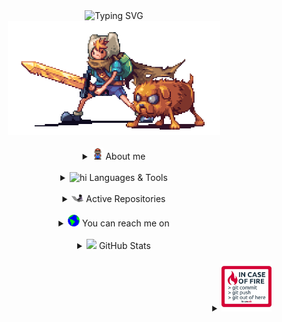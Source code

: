 <!-- Header -->
<div align='center'>
  <img src='https://readme-typing-svg.herokuapp.com?font=Fira+Code&pause=1000&color=676767&center=true&width=475&lines=Hello+There+%F0%9F%91%8B;I'm+Joel%2C+a+Tech+lover+%F0%9F%92%BB' alt='Typing SVG'>
  <br />
  <img src='./assets/adventureTime.gif' width='340' />
</div>

<br />

<!-- About me -->
<details align='center'>
  <summary>
    <img src='./assets/mario.gif' width='18px'>
    About me
  </summary>
  <samp>
  <br />
  <div align='left'>

   ```js
   const AcJoell = {
    name: 'Joel Acosta',
    code: ['JavaScript', 'Java', 'PHP', 'HTML', 'CSS'],
    technologies: {
      frontEnd: {
        js: ['React'],
        css: ['CSS', 'Bootstrap', 'Tailwind', 'DaisyUI']
      },
      databases: ['MongoDB','MySQL'],
      misc: ['firebase', 'vercel']
    },
    projects: [
      {name:'DIIART', tech:'MongoDB, Express, React, Node'},
      {name:'Portfolio', tech:'React'}
    ],
    occupation: 'Frontend Developer'
  }
   ```

  </div> 
  </samp>
</details>

<br />

<!-- Stack -->
<details align='center'>
  <summary>
    <img src='https://media.giphy.com/media/mGcNjsfWAjY5AEZNw6/giphy.gif' width='30px' alt='hi'>
    Languages & Tools
  </summary>
  <samp>
  <br />
  <div display='flex' gap='10px'>
    <img src='https://img.icons8.com/color/48/000000/javascript.png'/>
    <img src='https://img.icons8.com/color/48/000000/react-native.png'/>
    <img src='https://img.icons8.com/color/48/000000/php.png'/>
    <img src='https://img.icons8.com/color/48/000000/github.png'/>
    <img src='https://img.icons8.com/color/48/000000/npm.png'/>
    <img src='https://img.icons8.com/color/48/000000/css3.png'/>
    <img src='https://img.icons8.com/color/48/000000/bootstrap.png'/>
    <img src='https://img.icons8.com/color/48/000000/tailwindcss.png'/>
    <img src='https://img.icons8.com/color/48/000000/html-5.png'/>
    <img src='https://img.icons8.com/color/48/000000/visual-studio.png'/>
    <!--
    <img src='https://img.icons8.com/color/48/000000/typescript.png'/>
    <img src='https://img.icons8.com/color/48/000000/nodejs.png'/>
    <img src='https://img.icons8.com/color/48/000000/mongodb.png'/>
    <img src='https://img.icons8.com/color/48/000000/docker.png'/> 
    -->
  </div>
  </samp>
</details>

<br />

<!-- Active Repo -->
<details align='center'>
  <summary>
    <img src='./assets/typthing.gif' width='19px'>
    Active Repositories
  </summary>
  <samp>
  <br />
   <div display='flex'>
      <a href='https://github.com/AcJoell/startReact' align='left' widht='33%'>
        <img src='https://github-readme-stats.vercel.app/api/pin/?username=AcJoell&repo=startReact&theme=react' alt='startReact'>
      </a>
      <a href='https://github.com/No-Country/C6-04' align='center' widht='33%'>
        <img src='https://github-readme-stats.vercel.app/api/pin/?username=No-Country&repo=C6-04&theme=react' alt='C6-04'>
      </a>
      <a href='https://github.com/AcJoell/JS-projects' align='right' widht='33%'>
        <img src='https://github-readme-stats.vercel.app/api/pin/?username=AcJoell&repo=JS-projects&theme=react' alt='JSProjects'>
      </a>
   </div>
  </samp>
</details>

<br />

<!-- Contact -->
<details align='center'>
  <summary>
    <img src='./assets/earth.gif' width='19pxpx'>
    You can reach me on
  </summary>
  <samp>
  <br />
  <a href='https://in.linkedin.com/in/acjoell'>
    <img alt='AcJoell | Linkedin' width='26px' src='./assets/linkedin.svg' />
  </a>
  <a href='https://twitter.com/acjoell'>
    <img alt='AcJoell | Twitter' width='28px' src='./assets/twitter.svg' />
  </a>
  <a href='https://www.instagram.com/acjoell'>
    <img alt='AcJoell | Instagram' width='26px' src='./assets/instagram.svg' />
  </a>
  <a href='mailto:joelac04@hotmail.com'>
    <img alt='AcJoell | Gmail' width='28px' src='./assets/gmail.svg' />
  </a>
  </samp>
</details>

<br />

<!-- Stats -->
<details align='center'>
  <summary>
    <img src='https://user-images.githubusercontent.com/5679180/79618120-0daffb80-80be-11ea-819e-d2b0fa904d07.gif' width='19px'>
    GitHub Stats
  </summary>
  <samp>
    <br />
    <img src='https://activity-graph.herokuapp.com/graph?username=acjoell&theme=react-dark&bg_color=20232a&hide_border=true' width='60%'/>
    <br />
    <img src='https://github-readme-stats.vercel.app/api?username=acjoell&layout=compact&theme=react&hide_border=true&hide=contribs,issues' widht='75%'/>
    <br />
    <img src='https://github-readme-stats.vercel.app/api/top-langs/?username=AcJoell&layout=compact&theme=react&hide_border=true' widht='70%'/>
  </samp>
</details>

<br />

<!-- Alert -->
<details align='right'>
  <summary>
      <img width='80px' src='./assets/alert.gif' />
  </summary>
  <samp>
    “ Anything you don't learn is indistinguishable from magic. ”</code><strong> - Kyle S. </strong>
  </samp>
</details>
